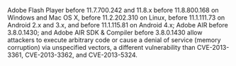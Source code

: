 Adobe Flash Player before 11.7.700.242 and 11.8.x before 11.8.800.168 on Windows and Mac OS X, before 11.2.202.310 on Linux, before 11.1.111.73 on Android 2.x and 3.x, and before 11.1.115.81 on Android 4.x; Adobe AIR before 3.8.0.1430; and Adobe AIR SDK & Compiler before 3.8.0.1430 allow attackers to execute arbitrary code or cause a denial of service (memory corruption) via unspecified vectors, a different vulnerability than CVE-2013-3361, CVE-2013-3362, and CVE-2013-5324.